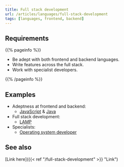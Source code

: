 ```yaml
---
title: Full stack development
url: /articles/languages/full-stack-development
tags: [languages, frontend, backend]
---
```


## Requirements

{{% pageinfo %}}

* Be adept with both frontend and backend languages.
* Write features across the full stack.
* Work with specialist developers.

{{% /pageinfo %}}

## Examples

* Adeptness at frontend and backend:
  * [JavaScript](https://www.javascript.com/) & [Java](https://www.java.com/en/)
* Full stack development:
  * [LAMP](https://en.wikipedia.org/wiki/LAMP_(software_bundle))
* Specialists:
  * [Operating system developer](https://wiki.osdev.org/Getting_Started)

## See also

[Link here]({{< ref "/full-stack-development" >}} "Link")

